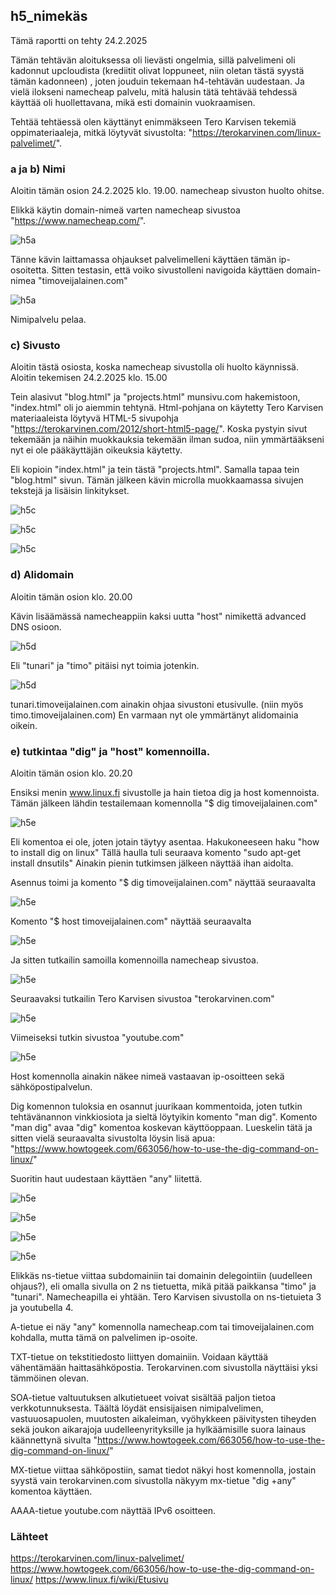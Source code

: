 ## h5_nimekäs
Tämä raportti on tehty 24.2.2025

Tämän tehtävän aloituksessa oli lievästi ongelmia, sillä palvelimeni oli kadonnut upcloudista (krediitit olivat loppuneet, niin oletan tästä syystä tämän kadonneen) , joten jouduin tekemaan h4-tehtävän uudestaan. Ja vielä ilokseni namecheap palvelu, mitä halusin tätä tehtävää tehdessä käyttää oli huollettavana, mikä esti domainin vuokraamisen.

Tehtää tehtäessä olen käyttänyt enimmäkseen Tero Karvisen tekemiä oppimateriaaleja, mitkä löytyvät sivustolta: "https://terokarvinen.com/linux-palvelimet/".

### a ja b) Nimi
Aloitin tämän osion 24.2.2025 klo. 19.00. namecheap sivuston huolto ohitse.

Elikkä käytin domain-nimeä varten namecheap sivustoa "https://www.namecheap.com/".

![h5a](images/h5_a_namecheap.png)

Tänne kävin laittamassa ohjaukset palvelimelleni käyttäen tämän ip-osoitetta. Sitten testasin, että voiko sivustolleni navigoida käyttäen domain-nimea "timoveijalainen.com"

![h5a](images/h5_a_selain.png)

Nimipalvelu pelaa.

### c) Sivusto
Aloitin tästä osiosta, koska namecheap sivustolla oli huolto käynnissä. Aloitin tekemisen 24.2.2025 klo. 15.00

Tein alasivut "blog.html" ja "projects.html" munsivu.com hakemistoon, "index.html" oli jo aiemmin tehtynä. Html-pohjana on käytetty Tero Karvisen materiaaleista löytyvä HTML-5 sivupohja "https://terokarvinen.com/2012/short-html5-page/". Koska pystyin sivut tekemään ja näihin muokkauksia tekemään ilman sudoa, niin ymmärtääkseni nyt ei ole pääkäyttäjän oikeuksia käytetty.

Eli kopioin "index.html" ja tein tästä "projects.html". Samalla tapaa tein "blog.html" sivun. Tämän jälkeen kävin microlla muokkaamassa sivujen tekstejä ja lisäisin linkitykset.

![h5c](images/h5_c_htmlsivut.png)

![h5c](images/h5_c_micro.png)

![h5c](images/h5_c_linkit.png)

### d) Alidomain
Aloitin tämän osion klo. 20.00

Kävin lisäämässä namecheappiin kaksi uutta "host" nimikettä advanced DNS osioon.

![h5d](images/h5_d_namecheap.png)

Eli "tunari" ja "timo" pitäisi nyt toimia jotenkin.

![h5d](images/h5_d_tunari.png)

tunari.timoveijalainen.com ainakin ohjaa sivustoni etusivulle. (niin myös timo.timoveijalainen.com)
En varmaan nyt ole ymmärtänyt alidomainia oikein.

### e) tutkintaa "dig" ja "host" komennoilla.
Aloitin tämän osion klo. 20.20

Ensiksi menin www.linux.fi sivustolle ja hain tietoa dig ja host komennoista. Tämän jälkeen lähdin testailemaan komennolla "$ dig timoveijalainen.com" 

![h5e](images/h5_e_dig.png)

Eli komentoa ei ole, joten jotain täytyy asentaa. Hakukoneeseen haku "how to install dig on linux" Tällä haulla tuli seuraava komento "sudo apt-get install dnsutils" Ainakin pienin tutkimsen jälkeen näyttää ihan aidolta.

Asennus toimi ja komento "$ dig timoveijalainen.com" näyttää seuraavalta

![h5e](images/h5_e_dig2.png)

Komento "$ host timoveijalainen.com" näyttää seuraavalta

![h5e](images/h5_e_host.png)

Ja sitten tutkailin samoilla komennoilla namecheap sivustoa.

![h5e](images/h5_e_namecheap.png)

Seuraavaksi tutkailin Tero Karvisen sivustoa "terokarvinen.com"

![h5e](images/h5_e_terokarvinen.png)

Viimeiseksi tutkin sivustoa "youtube.com"

![h5e](images/h5_e_youtube.png)

Host komennolla ainakin näkee nimeä vastaavan ip-osoitteen sekä sähköpostipalvelun.

Dig komennon tuloksia en osannut juurikaan kommentoida, joten tutkin tehtävänannon vinkkiosiota ja sieltä löytyikin komento "man dig". Komento "man dig" avaa "dig" komentoa koskevan käyttöoppaan. Lueskelin tätä ja sitten vielä seuraavalta sivustolta löysin lisä apua: "https://www.howtogeek.com/663056/how-to-use-the-dig-command-on-linux/"

Suoritin haut uudestaan käyttäen "any" liitettä. 

![h5e](images/h5_e_omaany.png)

![h5e](images/h5_e_namecheapany.png)

![h5e](images/h5_e_terokarvinenany.png)

![h5e](images/h5_e_youtubeany.png)

Elikkäs ns-tietue viittaa subdomainiin tai domainin delegointiin (uudelleen ohjaus?), eli omalla sivulla on 2 ns tietuetta, mikä pitää paikkansa "timo" ja "tunari". Namecheapilla ei yhtään. Tero Karvisen sivustolla on ns-tietuieta 3 ja youtubella 4.

A-tietue ei näy "any" komennolla namecheap.com tai timoveijalainen.com kohdalla, mutta tämä on palvelimen ip-osoite.

TXT-tietue on tekstitiedosto liittyen domainiin. Voidaan käyttää vähentämään haittasähköpostia. Terokarvinen.com sivustolla näyttäisi yksi tämmöinen olevan.

SOA-tietue valtuutuksen alkutietueet voivat sisältää paljon tietoa verkkotunnuksesta. Täältä löydät ensisijaisen nimipalvelimen, vastuuosapuolen, muutosten aikaleiman, vyöhykkeen päivitysten tiheyden sekä joukon aikarajoja uudelleenyrityksille ja hylkäämisille suora lainaus käännettynä sivulta "https://www.howtogeek.com/663056/how-to-use-the-dig-command-on-linux/"

MX-tietue viittaa sähköpostiin, samat tiedot näkyi host komennolla, jostain syystä vain terokarvinen.com sivustolla näkyym mx-tietue "dig +any" komentoa käyttäen.

AAAA-tietue youtube.com näyttää IPv6 osoitteen.


### Lähteet

https://terokarvinen.com/linux-palvelimet/
https://www.howtogeek.com/663056/how-to-use-the-dig-command-on-linux/
https://www.linux.fi/wiki/Etusivu
